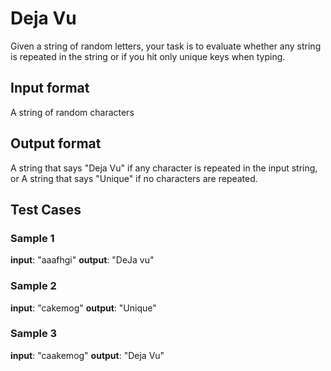 # Deja Vu
Given a string of random letters, your task is to evaluate whether any string is repeated in the string or if you hit only unique keys when typing.  

## Input format
A string of random characters

## Output format
A string that says "Deja Vu" if any character is repeated in the input string, or
A string that says "Unique" if no characters are repeated.

## Test Cases
### Sample 1 
**input**: "aaafhgi"
**output**: "DeJa vu"

### Sample 2
**input**: "cakemog"
**output**: "Unique"

### Sample 3
**input**: "caakemog"
**output**: "Deja Vu"

